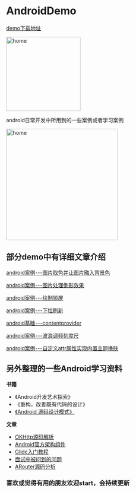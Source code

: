 AndroidDemo 
===
[demo下载地址](https://github.com/returntolife455/DemoList/raw/master/Demo.apk)

<img src="https://github.com/returntolife455/DemoList/blob/master/images/demo2DCode.png" width=200 alt="home">


android日常开发中所用到的一些案例或者学习案例

<img src="https://github.com/returntolife455/DemoList/blob/master/images/home.png" width=300 alt="home">


部分demo中有详细文章介绍
---
[android案例---图片取色并让图片融入背景色](https://www.jianshu.com/p/d0c5402f1d2b)

[android案例---图片处理倒影效果](https://www.jianshu.com/p/cfe20bcfb71c)

[android案例---绘制锁屏](https://www.jianshu.com/p/8f81e0734ce1)

[android案例---下拉刷新](https://www.jianshu.com/p/6d79af6ac3af)

[android基础---contentprovider](https://www.jianshu.com/p/d1ca6689cbd8)

[android案例---波浪调频刻度尺](https://www.jianshu.com/p/5751c34f343d)

[android案例---自定义attr属性实现内置主题换肤](https://www.jianshu.com/p/1688fd4add0b)


另外整理的一些Android学习资料
---
**书籍**
- 《Android开发艺术探索》
- 《重构，改善既有代码的设计》
- [《Android 源码设计模式》](http://product.dangdang.com/25102876.html)

**文章**
- [OKHttp源码解析](https://www.jianshu.com/p/82f74db14a18)
- [Android官方架构组件](https://www.jianshu.com/p/b1208012b268)
- [Glide入门教程](https://www.jianshu.com/p/7610bdbbad17)
- [面试中被问到的问题](https://github.com/returntolife455/DemoList/blob/master/StudyNotes/%E9%81%87%E5%88%B0%E7%9A%84%E9%9D%A2%E8%AF%95%E9%97%AE%E9%A2%98.md)
- [ARouter源码分析](https://github.com/returntolife455/DemoList/blob/master/StudyNotes/ARouter%E6%BA%90%E7%A0%81%E8%A7%A3%E6%9E%90.md)
### 喜欢或觉得有用的朋友欢迎start，会持续更新
